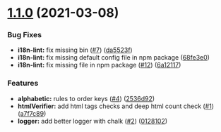 # [1.1.0](https://github.com/M6Web/i18n-tools/compare/@m6web/i18n-lint@1.1.0...@m6web/i18n-lint@1.1.0) (2021-03-08)


### Bug Fixes

* **i18n-lint:** fix missing bin ([#7](https://github.com/M6Web/i18n-tools/issues/7)) ([da5523f](https://github.com/M6Web/i18n-tools/commit/da5523f9440d0e15ae5c841ce49f9e3a4359bdbc))
* **i18n-lint:** fix missing default config file in npm package ([68fe3e0](https://github.com/M6Web/i18n-tools/commit/68fe3e098cdedd194935806e73cbfa1ac5c3c4c8))
* **i18n-lint:** fix missing file in npm package ([#12](https://github.com/M6Web/i18n-tools/issues/12)) ([6a12117](https://github.com/M6Web/i18n-tools/commit/6a1211709a3adfcf73b64a7a4945102e680ac970))


### Features

* **alphabetic:** rules to order keys ([#4](https://github.com/M6Web/i18n-tools/issues/4)) ([2536d92](https://github.com/M6Web/i18n-tools/commit/2536d929033110474ad45ba25d4a89f871f56090))
* **htmlVerifier:** add html tags checks and deep html count check ([#1](https://github.com/M6Web/i18n-tools/issues/1)) ([a7f7c89](https://github.com/M6Web/i18n-tools/commit/a7f7c8915ed176e59ff41687fcb17e64921e7e31))
* **logger:** add better logger with chalk ([#2](https://github.com/M6Web/i18n-tools/issues/2)) ([0128102](https://github.com/M6Web/i18n-tools/commit/0128102034448af8d62b158eb1cbd4c855dc2090))



